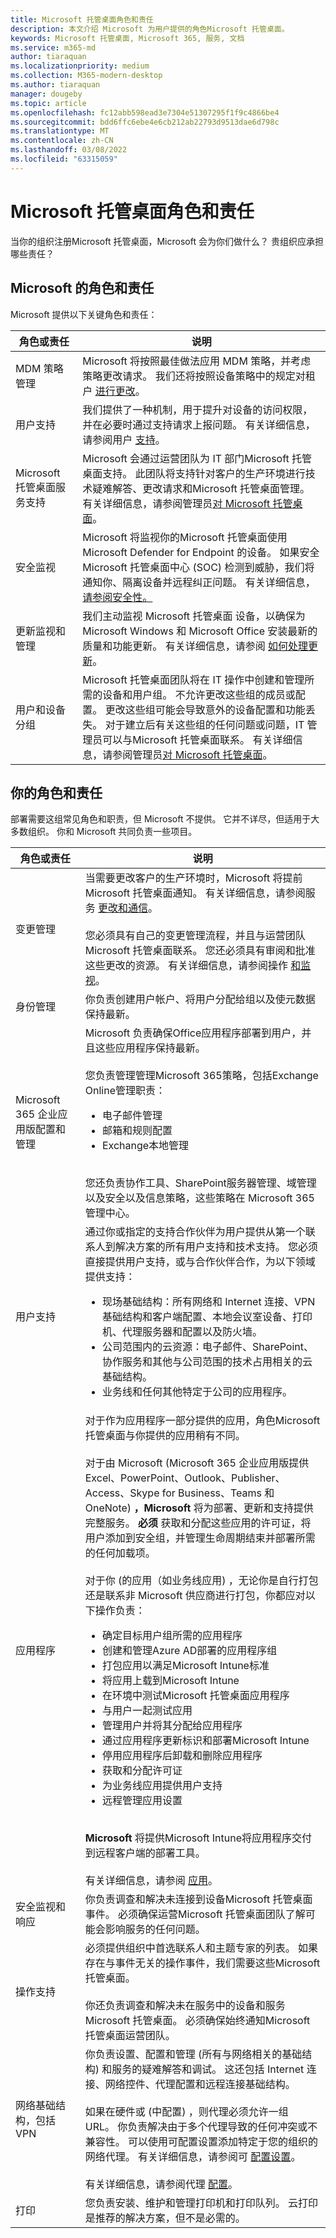 ```yaml
---
title: Microsoft 托管桌面角色和责任
description: 本文介绍 Microsoft 为用户提供的角色Microsoft 托管桌面。
keywords: Microsoft 托管桌面, Microsoft 365, 服务, 文档
ms.service: m365-md
author: tiaraquan
ms.localizationpriority: medium
ms.collection: M365-modern-desktop
ms.author: tiaraquan
manager: dougeby
ms.topic: article
ms.openlocfilehash: fc12abb598ead3e7304e51307295f1f9c4866be4
ms.sourcegitcommit: bdd6ffc6ebe4e6cb212ab22793d9513dae6d798c
ms.translationtype: MT
ms.contentlocale: zh-CN
ms.lasthandoff: 03/08/2022
ms.locfileid: "63315059"
---
```

# <a name="microsoft-managed-desktop-roles-and-responsibilities"></a>Microsoft 托管桌面角色和责任

<!--This topic is the target for a "Learn more" link in the Admin Portal (aka.ms/admin-access); do not delete.-->
<!-- from Roles and responsibilities -->

当你的组织注册Microsoft 托管桌面，Microsoft 会为你们做什么？ 贵组织应承担哪些责任？

## <a name="microsofts-roles-and-responsibilities"></a>Microsoft 的角色和责任

Microsoft 提供以下关键角色和责任：

| 角色或责任 | 说明 |
| ----- | ----- |
| MDM 策略管理 | Microsoft 将按照最佳做法应用 MDM 策略，并考虑策略更改请求。 我们还将按照设备策略中的规定对租户 [进行更改](../service-description/device-policies.md)。 |
| 用户支持 | 我们提供了一种机制，用于提升对设备的访问权限，并在必要时通过支持请求上报问题。 有关详细信息，请参阅用户 [支持](../service-description/user-support.md)。
| Microsoft 托管桌面服务支持 | Microsoft 会通过运营团队为 IT 部门Microsoft 托管桌面支持。 此团队将支持针对客户的生产环境进行技术疑难解答、更改请求和Microsoft 托管桌面管理。 有关详细信息，请参阅管理员[对 Microsoft 托管桌面](../working-with-managed-desktop/admin-support.md)。 |
| 安全监视 | Microsoft 将监视你的Microsoft 托管桌面使用 Microsoft Defender for Endpoint 的设备。 如果安全Microsoft 托管桌面中心 (SOC) 检测到威胁，我们将通知你、隔离设备并远程纠正问题。 有关详细信息，[请参阅安全性。](../service-description/security.md) |
| 更新监视和管理 | 我们主动监视 Microsoft 托管桌面 设备，以确保为 Microsoft Windows 和 Microsoft Office 安装最新的质量和功能更新。 有关详细信息，请参阅 [如何处理更新](../service-description/updates.md)。 |
| 用户和设备分组 | Microsoft 托管桌面团队将在 IT 操作中创建和管理所需的设备和用户组。 不允许更改这些组的成员或配置。 更改这些组可能会导致意外的设备配置和功能丢失。 对于建立后有关这些组的任何问题或问题，IT 管理员可以与Microsoft 托管桌面联系。 有关详细信息，请参阅管理员[对 Microsoft 托管桌面](../working-with-managed-desktop/admin-support.md)。 |

## <a name="your-roles-and-responsibilities"></a>你的角色和责任

部署需要这组常见角色和职责，但 Microsoft 不提供。 它并不详尽，但适用于大多数组织。 你和 Microsoft 共同负责一些项目。

| 角色或责任 | 说明 |
| ----- | ----- |
| 变更管理 | 当需要更改客户的生产环境时，Microsoft 将提前Microsoft 托管桌面通知。 有关详细信息，请参阅服务 [更改和通信](../service-description/servicechanges.md)。<br><br>您必须具有自己的变更管理流程，并且与运营团队Microsoft 托管桌面联系。 您还必须具有审阅和批准这些更改的资源。 有关详细信息，请参阅操作 [和监视](../service-description/operations-and-monitoring.md)。 |
| 身份管理 | 你负责创建用户帐户、将用户分配给组以及使元数据保持最新。 |
| Microsoft 365 企业应用版配置和管理 | Microsoft 负责确保Office应用程序部署到用户，并且这些应用程序保持最新。 <br><br> 您负责管理管理Microsoft 365策略，包括Exchange Online管理职责：<br><ul><li>电子邮件管理</li><li> 邮箱和规则配置</li><li>Exchange本地管理</li></ul><br>您还负责协作工具、SharePoint服务器管理、域管理以及安全以及信息策略，这些策略在 Microsoft 365 管理中心。 |
| 用户支持 | 通过你或指定的支持合作伙伴为用户提供从第一个联系人到解决方案的所有用户支持和技术支持。 您必须直接提供用户支持，或与合作伙伴合作，为以下领域提供支持： <br><ul><li>现场基础结构：所有网络和 Internet 连接、VPN 基础结构和客户端配置、本地会议室设备、打印机、代理服务器和配置以及防火墙。</li><li>公司范围内的云资源：电子邮件、SharePoint、协作服务和其他与公司范围的技术占用相关的云基础结构。</li><li>业务线和任何其他特定于公司的应用程序。</li></ul>
| 应用程序 | 对于作为应用程序一部分提供的应用，角色Microsoft 托管桌面与你提供的应用稍有不同。 <br><br>对于由 Microsoft (Microsoft 365 企业应用版提供Excel、PowerPoint、Outlook、Publisher、Access、Skype for Business、Teams 和 OneNote) **，Microsoft** 将为部署、更新和支持提供完整服务。 **必须** 获取和分配这些应用的许可证，将用户添加到安全组，并管理生命周期结束并部署所需的任何加载项。<br><br>对于你 (的应用（如业务线应用) ，无论你是自行打包还是联系非 Microsoft 供应商进行打包，你都应对以下操作负责：  <br><ul><li>确定目标用户组所需的应用程序</li><li>创建和管理Azure AD部署的应用程序组</li><li>打包应用以满足Microsoft Intune标准</li><li> 将应用上载到Microsoft Intune</li><li>在环境中测试Microsoft 托管桌面应用程序</li><li>与用户一起测试应用</li><li>管理用户并将其分配给应用程序</li><li>通过应用程序更新标识和部署Microsoft Intune</li><li>停用应用程序后卸载和删除应用程序</li><li>获取和分配许可证</li><li>为业务线应用提供用户支持</li><li> 远程管理应用设置</li></ul><br>**Microsoft** 将提供Microsoft Intune将应用程序交付到远程客户端的部署工具。<br><br>有关详细信息，请参阅 [应用](../get-ready/apps.md)。
| 安全监视和响应 | 你负责调查和解决未连接到设备Microsoft 托管桌面事件。 必须确保运营Microsoft 托管桌面团队了解可能会影响服务的任何问题。
| 操作支持 | 必须提供组织中首选联系人和主题专家的列表。 如果存在与事件无关的操作事件，我们需要这些Microsoft 托管桌面。 <br><br>你还负责调查和解决未在服务中的设备和服务Microsoft 托管桌面。 必须确保始终通知Microsoft 托管桌面运营团队。
| 网络基础结构，包括 VPN | 你负责设置、配置和管理 (所有与网络相关的基础结构) 和服务的疑难解答和调试。 这还包括 Internet 连接、网络控件、代理配置和远程连接基础结构。<br><br>如果在硬件或 (中配置) ，则代理必须允许一组 URL。 你负责解决由于多个代理导致的任何冲突或不兼容性。 可以使用可配置设置添加特定于您的组织的网络代理。 有关详细信息，请参阅可 [配置设置](../working-with-managed-desktop/config-setting-ref.md#proxy)。<br><br>有关详细信息，请参阅代理 [配置](../get-ready/network.md)。
| 打印 | 您负责安装、维护和管理打印机和打印队列。 云打印是推荐的解决方案，但不是必需的。
